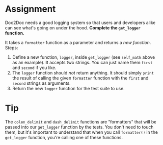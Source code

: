 # Assignment

Doc2Doc needs a good logging system so that users and developers alike can see what's going on under the hood. **Complete the `get_logger` function.**

It takes a `formatter` function as a parameter and returns a *new function*. Steps:

1.  Define a new function, `logger`, inside `get_logger` (see `self_math` above as an example). It accepts two strings. You can just name them `first` and `second` if you like.
2.  The `logger` function should *not* return anything. It should simply `print` the result of calling the given `formatter` function with the `first` and `second` strings as arguments.
3.  Return the new `logger` function for the test suite to use.

# Tip

The `colon_delimit` and `dash_delimit` functions are "formatters" that will be passed into our `get_logger` function by the tests. You don't need to touch them, but it's important to understand that when you call `formatter()` in the `get_logger` function, you're calling one of these functions.

